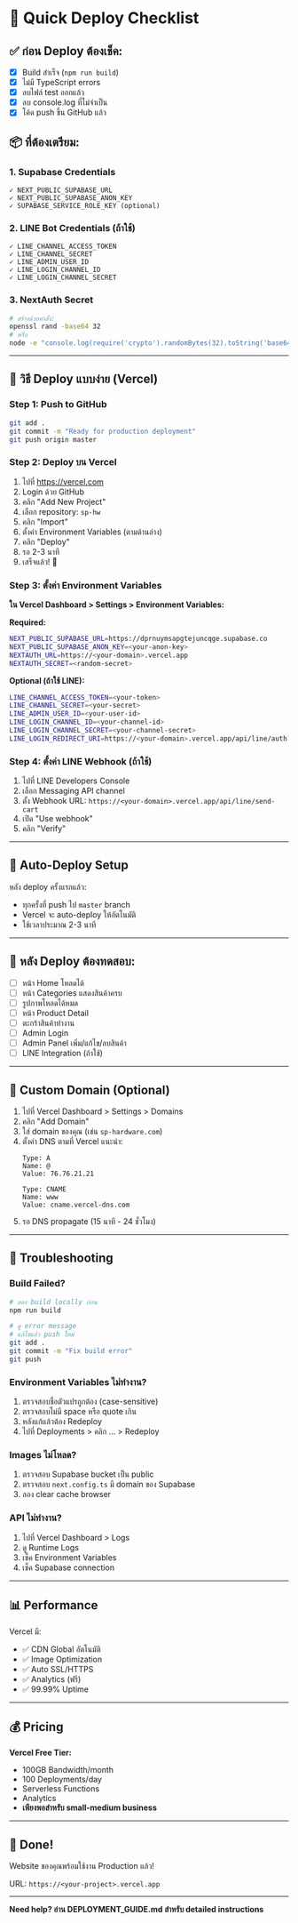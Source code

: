 # 🚀 Quick Deploy Checklist

## ✅ ก่อน Deploy ต้องเช็ค:

- [x] Build สำเร็จ (`npm run build`)
- [x] ไม่มี TypeScript errors
- [x] ลบไฟล์ test ออกแล้ว
- [x] ลบ console.log ที่ไม่จำเป็น
- [x] โค้ด push ขึ้น GitHub แล้ว

## 📦 ที่ต้องเตรียม:

### 1. Supabase Credentials
```
✓ NEXT_PUBLIC_SUPABASE_URL
✓ NEXT_PUBLIC_SUPABASE_ANON_KEY
✓ SUPABASE_SERVICE_ROLE_KEY (optional)
```

### 2. LINE Bot Credentials (ถ้าใช้)
```
✓ LINE_CHANNEL_ACCESS_TOKEN
✓ LINE_CHANNEL_SECRET
✓ LINE_ADMIN_USER_ID
✓ LINE_LOGIN_CHANNEL_ID
✓ LINE_LOGIN_CHANNEL_SECRET
```

### 3. NextAuth Secret
```bash
# สร้างด้วยคำสั่ง:
openssl rand -base64 32
# หรือ
node -e "console.log(require('crypto').randomBytes(32).toString('base64'))"
```

---

## 🎯 วิธี Deploy แบบง่าย (Vercel)

### Step 1: Push to GitHub
```bash
git add .
git commit -m "Ready for production deployment"
git push origin master
```

### Step 2: Deploy บน Vercel
1. ไปที่ https://vercel.com
2. Login ด้วย GitHub
3. คลิก "Add New Project"
4. เลือก repository: `sp-hw`
5. คลิก "Import"
6. ตั้งค่า Environment Variables (ตามด้านล่าง)
7. คลิก "Deploy"
8. รอ 2-3 นาที
9. เสร็จแล้ว! 🎉

### Step 3: ตั้งค่า Environment Variables

**ใน Vercel Dashboard > Settings > Environment Variables:**

**Required:**
```bash
NEXT_PUBLIC_SUPABASE_URL=https://dprnuymsapgtejuncqge.supabase.co
NEXT_PUBLIC_SUPABASE_ANON_KEY=<your-anon-key>
NEXTAUTH_URL=https://<your-domain>.vercel.app
NEXTAUTH_SECRET=<random-secret>
```

**Optional (ถ้าใช้ LINE):**
```bash
LINE_CHANNEL_ACCESS_TOKEN=<your-token>
LINE_CHANNEL_SECRET=<your-secret>
LINE_ADMIN_USER_ID=<your-user-id>
LINE_LOGIN_CHANNEL_ID=<your-channel-id>
LINE_LOGIN_CHANNEL_SECRET=<your-channel-secret>
LINE_LOGIN_REDIRECT_URI=https://<your-domain>.vercel.app/api/line/auth?action=callback
```

### Step 4: ตั้งค่า LINE Webhook (ถ้าใช้)
1. ไปที่ LINE Developers Console
2. เลือก Messaging API channel
3. ตั้ง Webhook URL: `https://<your-domain>.vercel.app/api/line/send-cart`
4. เปิด "Use webhook"
5. คลิก "Verify"

---

## 🔄 Auto-Deploy Setup

หลัง deploy ครั้งแรกแล้ว:
- ทุกครั้งที่ push ไป `master` branch
- Vercel จะ auto-deploy ให้อัตโนมัติ
- ใช้เวลาประมาณ 2-3 นาที

---

## 🧪 หลัง Deploy ต้องทดสอบ:

- [ ] หน้า Home โหลดได้
- [ ] หน้า Categories แสดงสินค้าครบ
- [ ] รูปภาพโหลดได้หมด
- [ ] หน้า Product Detail
- [ ] ตะกร้าสินค้าทำงาน
- [ ] Admin Login
- [ ] Admin Panel เพิ่ม/แก้ไข/ลบสินค้า
- [ ] LINE Integration (ถ้าใช้)

---

## 📱 Custom Domain (Optional)

1. ไปที่ Vercel Dashboard > Settings > Domains
2. คลิก "Add Domain"
3. ใส่ domain ของคุณ (เช่น `sp-hardware.com`)
4. ตั้งค่า DNS ตามที่ Vercel แนะนำ:
   ```
   Type: A
   Name: @
   Value: 76.76.21.21

   Type: CNAME
   Name: www
   Value: cname.vercel-dns.com
   ```
5. รอ DNS propagate (15 นาที - 24 ชั่วโมง)

---

## 🐛 Troubleshooting

### Build Failed?
```bash
# ลอง build locally ก่อน
npm run build

# ดู error message
# แก้ไขแล้ว push ใหม่
git add .
git commit -m "Fix build error"
git push
```

### Environment Variables ไม่ทำงาน?
1. ตรวจสอบชื่อตัวแปรถูกต้อง (case-sensitive)
2. ตรวจสอบไม่มี space หรือ quote เกิน
3. หลังแก้แล้วต้อง Redeploy
4. ไปที่ Deployments > คลิก ... > Redeploy

### Images ไม่โหลด?
1. ตรวจสอบ Supabase bucket เป็น public
2. ตรวจสอบ `next.config.ts` มี domain ของ Supabase
3. ลอง clear cache browser

### API ไม่ทำงาน?
1. ไปที่ Vercel Dashboard > Logs
2. ดู Runtime Logs
3. เช็ค Environment Variables
4. เช็ค Supabase connection

---

## 📊 Performance

Vercel มี:
- ✅ CDN Global อัตโนมัติ
- ✅ Image Optimization
- ✅ Auto SSL/HTTPS
- ✅ Analytics (ฟรี)
- ✅ 99.99% Uptime

---

## 💰 Pricing

**Vercel Free Tier:**
- 100GB Bandwidth/month
- 100 Deployments/day
- Serverless Functions
- Analytics
- **เพียงพอสำหรับ small-medium business**

---

## 🎉 Done!

Website ของคุณพร้อมใช้งาน Production แล้ว!

URL: `https://<your-project>.vercel.app`

---

**Need help? อ่าน DEPLOYMENT_GUIDE.md สำหรับ detailed instructions**
